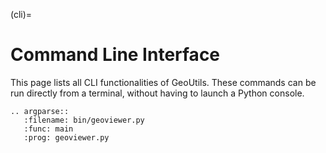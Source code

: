 (cli)=
# Command Line Interface

This page lists all CLI functionalities of GeoUtils.
These commands can be run directly from a terminal, without having to launch a Python console.

```{eval-rst}
.. argparse::
   :filename: bin/geoviewer.py
   :func: main
   :prog: geoviewer.py
```
